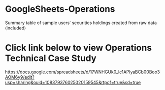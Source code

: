 # GoogleSheets-Operations
Summary table of sample users' securities holdings created from raw data (included)

# Click link below to view Operations Technical Case Study

https://docs.google.com/spreadsheets/d/17WNHGUk0_lc1APIyaBCb00Boo3AOM6y9/edit?usp=sharing&ouid=108379376025020159545&rtpof=true&sd=true
